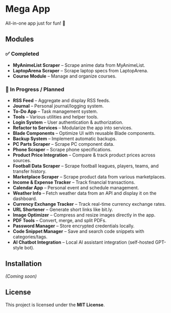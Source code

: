 # Mega App

All-in-one app just for fun! 🚀

## Modules

### ✅ Completed
- **MyAnimeList Scraper** – Scrape anime data from MyAnimeList.
- **LaptopArena Scraper** – Scrape laptop specs from LaptopArena.
- **Course Module** – Manage and organize courses.

### 🔄 In Progress / Planned
- **RSS Feed** – Aggregate and display RSS feeds.
- **Journal** – Personal journal/logging system.
- **To-Do App** – Task management system.
- **Tools** – Various utilities and helper tools.
- **Login System** – User authentication & authorization.
- **Refactor to Services** – Modularize the app into services.
- **Blade Components** – Optimize UI with reusable Blade components.
- **Backup System** – Implement automatic backups.
- **PC Parts Scraper** – Scrape PC component data.
- **Phone Scraper** – Scrape phone specifications.
- **Product Price Integration** – Compare & track product prices across sources.
- **Football Data Scraper** – Scrape football leagues, players, teams, and transfer history.
- **Marketplace Scraper** – Scrape product data from various marketplaces.
- **Income & Expense Tracker** – Track financial transactions.
- **Calendar App** – Personal event and schedule management.
- **Weather Info** – Fetch weather data from an API and display it on the dashboard.
- **Currency Exchange Tracker** – Track real-time currency exchange rates.
- **URL Shortener** – Generate short links like bit.ly.
- **Image Optimizer** – Compress and resize images directly in the app.
- **PDF Tools** – Convert, merge, and split PDFs.
- **Password Manager** – Store encrypted credentials locally.
- **Code Snippet Manager** – Save and search code snippets with categories/tags.
- **AI Chatbot Integration** – Local AI assistant integration (self-hosted GPT-style bot).

## Installation

_(Coming soon)_

## License

This project is licensed under the **MIT License**.  
